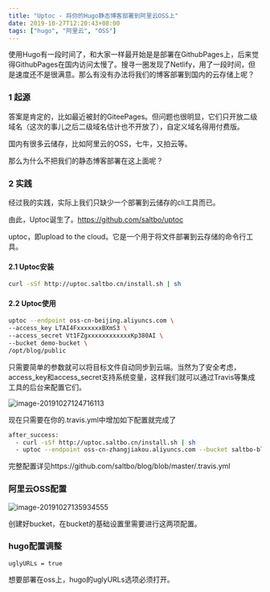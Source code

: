 ```yaml
---
title: "Uptoc - 将你的Hugo静态博客部署到阿里云OSS上"
date: 2019-10-27T12:20:43+08:00
tags: ["hugo", "阿里云", "OSS"] 
---
```


使用Hugo有一段时间了，和大家一样最开始是是部署在GithubPages上，后来觉得GithubPages在国内访问太慢了。搜寻一圈发现了Netlify，用了一段时间，但是速度还不是很满意。那么有没有办法将我们的博客部署到国内的云存储上呢？

<!--more-->

### 1 起源

答案是肯定的，比如最近被封的GiteePages。但问题也很明显，它们只开放二级域名（这次的事儿之后二级域名估计也不开放了），自定义域名得用付费版。

国内有很多云储存，比如阿里云的OSS，七牛，又拍云等。

那么为什么不把我们的静态博客部署在这上面呢？

### 2 实践

经过我的实践，实际上我们只缺少一个部署到云储存的cli工具而已。

由此，Uptoc诞生了。https://github.com/saltbo/uptoc

uptoc，即upload to the cloud。它是一个用于将文件部署到云存储的命令行工具。

#### 2.1 Uptoc安装

```sh
curl -sSf http://uptoc.saltbo.cn/install.sh | sh
```

#### 2.2 Uptoc使用

```sh
uptoc --endpoint oss-cn-beijing.aliyuncs.com \
--access_key LTAI4FxxxxxxxBXmS3 \
--access_secret Vt1FZgxxxxxxxxxxxxKp380AI \
--bucket demo-bucket \
/opt/blog/public
```

只需要简单的参数就可以将目标文件自动同步到云端。当然为了安全考虑，access_key和access_secret支持系统变量，这样我们就可以通过Travis等集成工具的后台来配置它们。

![image-20191027124716113](/opt/blog/static/ciimgs/image-20191027124716113.png)

现在只需要在你的.travis.yml中增加如下配置就完成了

```bash
after_success:
  - curl -sSf http://uptoc.saltbo.cn/install.sh | sh
  - uptoc --endpoint oss-cn-zhangjiakou.aliyuncs.com --bucket saltbo-blog public
```

完整配置详见https://github.com/saltbo/blog/blob/master/.travis.yml



### 阿里云OSS配置

![image-20191027135934555](/opt/blog/static/ciimgs/image-20191027135934555.png)

创建好bucket，在bucket的基础设置里需要进行这两项配置。



### hugo配置调整

```
uglyURLs = true
```

想要部署在oss上，hugo的uglyURLs选项必须打开。